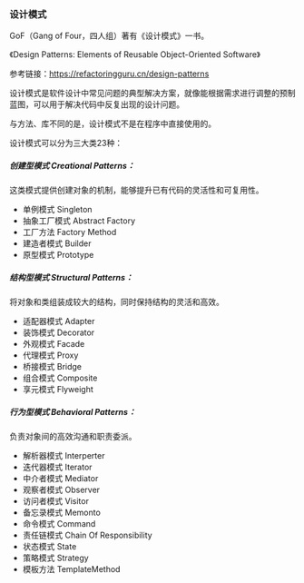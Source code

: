 ### 设计模式

GoF（Gang of Four，四人组）著有《设计模式》一书。

《Design Patterns: Elements of Reusable Object-Oriented Software》

参考链接：https://refactoringguru.cn/design-patterns

设计模式是软件设计中常见问题的典型解决方案，就像能根据需求进行调整的预制蓝图，可以用于解决代码中反复出现的设计问题。

与方法、库不同的是，设计模式不是在程序中直接使用的。

设计模式可以分为三大类23种：

##### 创建型模式 Creational Patterns：

这类模式提供创建对象的机制，能够提升已有代码的灵活性和可复用性。

- 单例模式 Singleton
- 抽象工厂模式 Abstract Factory
- 工厂方法 Factory Method
- 建造者模式 Builder
- 原型模式 Prototype

##### 结构型模式 Structural Patterns：

将对象和类组装成较大的结构，同时保持结构的灵活和高效。

- 适配器模式 Adapter
- 装饰模式 Decorator
- 外观模式 Facade
- 代理模式 Proxy
- 桥接模式 Bridge
- 组合模式 Composite
- 享元模式 Flyweight

##### 行为型模式 Behavioral Patterns：

负责对象间的高效沟通和职责委派。

- 解析器模式 Interperter
- 迭代器模式 Iterator
- 中介者模式 Mediator
- 观察者模式 Observer
- 访问者模式 Visitor
- 备忘录模式 Memonto
- 命令模式 Command
- 责任链模式 Chain Of Responsibility
- 状态模式 State
- 策略模式 Strategy
- 模板方法 TemplateMethod